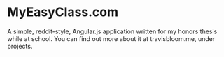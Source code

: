 MyEasyClass.com
===========

A simple, reddit-style, Angular.js application written for my honors thesis while at school. You can find out more about it at travisbloom.me, under projects.